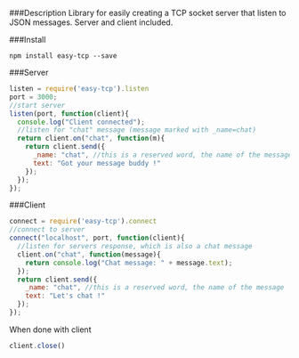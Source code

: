 ###Description
Library for easily creating a TCP socket server that listen to JSON messages. Server and client included.

###Install

```
npm install easy-tcp --save

```
###Server
```javascript
listen = require('easy-tcp').listen
port = 3000;
//start server
listen(port, function(client){
  console.log("Client connected");
  //listen for "chat" message (message marked with _name=chat)
  return client.on("chat", function(m){
    return client.send({
      _name: "chat", //this is a reserved word, the name of the message
      text: "Got your message buddy !"
    });
  });
});
```
###Client
```javascript
connect = require('easy-tcp').connect
//connect to server
connect("localhost", port, function(client){
  //listen for servers response, which is also a chat message
  client.on("chat", function(message){
    return console.log("Chat message: " + message.text);
  });
  return client.send({
    _name: "chat", //this is a reserved word, the name of the message
    text: "Let's chat !"
  });
});

```
When done with client
```javascript
client.close()
```






